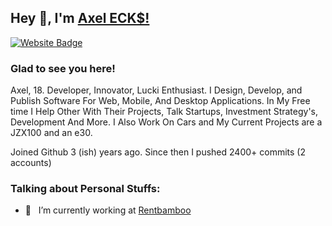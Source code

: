 ## Hey 👋, I'm [Axel ECK$!](https://github.com/eckstasyy/)

[![Website Badge](https://img.shields.io/badge/Website-3b5998?style=flat-square&logo=google-chrome&logoColor=white)](https://ecks.world/)

### Glad to see you here!

Axel, 18. Developer, Innovator, Lucki Enthusiast. I Design, Develop, and Publish Software For Web, Mobile, And Desktop Applications. In My Free time I Help Other With Their Projects, Talk Startups, Investment Strategy's, Development And More. I Also Work On Cars and My Current Projects are a JZX100 and an e30.


Joined Github 3 (ish) years ago. Since then I pushed 2400+ commits (2 accounts)

### Talking about Personal Stuffs:
- 🚀 &nbsp; I’m currently working at [Rentbamboo](https://rentbamboo.com)
